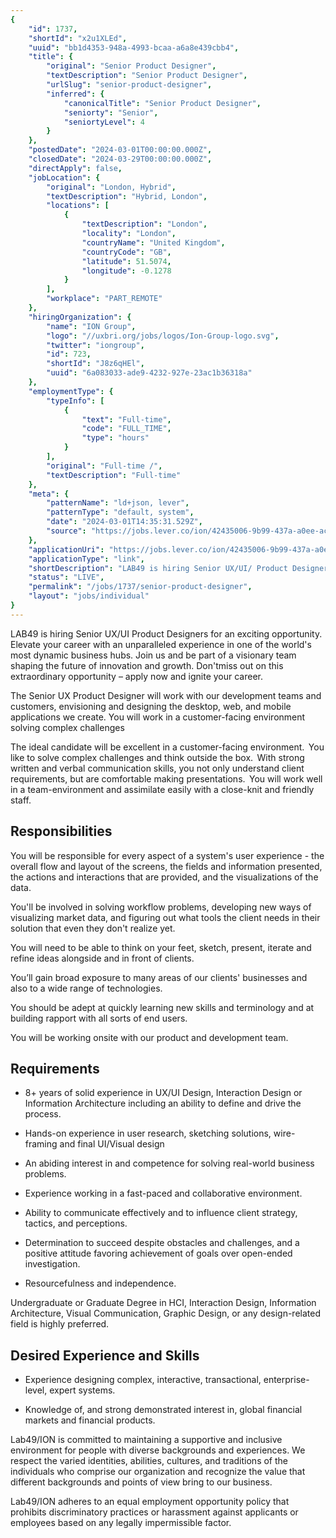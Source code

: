 ```yaml
---
{
	"id": 1737,
	"shortId": "x2u1XLEd",
	"uuid": "bb1d4353-948a-4993-bcaa-a6a8e439cbb4",
	"title": {
		"original": "Senior Product Designer",
		"textDescription": "Senior Product Designer",
		"urlSlug": "senior-product-designer",
		"inferred": {
			"canonicalTitle": "Senior Product Designer",
			"seniorty": "Senior",
			"seniortyLevel": 4
		}
	},
	"postedDate": "2024-03-01T00:00:00.000Z",
	"closedDate": "2024-03-29T00:00:00.000Z",
	"directApply": false,
	"jobLocation": {
		"original": "London, Hybrid",
		"textDescription": "Hybrid, London",
		"locations": [
			{
				"textDescription": "London",
				"locality": "London",
				"countryName": "United Kingdom",
				"countryCode": "GB",
				"latitude": 51.5074,
				"longitude": -0.1278
			}
		],
		"workplace": "PART_REMOTE"
	},
	"hiringOrganization": {
		"name": "ION Group",
		"logo": "//uxbri.org/jobs/logos/Ion-Group-logo.svg",
		"twitter": "iongroup",
		"id": 723,
		"shortId": "J8z6qHEl",
		"uuid": "6a083033-ade9-4232-927e-23ac1b36318a"
	},
	"employmentType": {
		"typeInfo": [
			{
				"text": "Full-time",
				"code": "FULL_TIME",
				"type": "hours"
			}
		],
		"original": "Full-time /",
		"textDescription": "Full-time"
	},
	"meta": {
		"patternName": "ld+json, lever",
		"patternType": "default, system",
		"date": "2024-03-01T14:35:31.529Z",
		"source": "https://jobs.lever.co/ion/42435006-9b99-437a-a0ee-acee96d154fb?lever-origin=applied&lever-source%5B%5D=Indeed"
	},
	"applicationUri": "https://jobs.lever.co/ion/42435006-9b99-437a-a0ee-acee96d154fb/apply",
	"applicationType": "link",
	"shortDescription": "LAB49 is hiring Senior UX/UI/ Product Designers for an exciting opportunity. Elevate your career with an unparalleled experience in one of the world's' most dynamic business hubs. Join us and be part",
	"status": "LIVE",
	"permalink": "/jobs/1737/senior-product-designer",
	"layout": "jobs/individual"
}
---
```

<p>LAB49 is hiring Senior UX/UI Product Designers for an exciting opportunity. Elevate your career with an unparalleled experience in one of the world's most dynamic business hubs. Join us and be part of a visionary team shaping the future of innovation and growth. Don'tmiss out on this extraordinary opportunity – apply now and ignite your career.</p><p>The Senior UX Product Designer will work with our development teams and customers, envisioning and designing the desktop, web, and mobile applications we create. You will work in a customer-facing environment solving complex challenges</p><p>The ideal candidate will be excellent in a customer-facing environment.  You like to solve complex challenges and think outside the box.  With strong written and verbal communication skills, you not only understand client requirements, but are comfortable making presentations.  You will work well in a team-environment and assimilate easily with a close-knit and friendly staff.</p><h2>Responsibilities&nbsp;</h2><p>You will be responsible for every aspect of a system's user experience - the overall flow and layout of the screens, the fields and information presented, the actions and interactions that are provided, and the visualizations of the data. &nbsp;</p><p>You'll be involved in solving workflow problems, developing new ways of visualizing market data, and figuring out what tools the client needs in their solution that even they don't realize yet.&nbsp;</p><p>You will need to be able to think on your feet, sketch, present, iterate and refine ideas alongside and in front of clients.&nbsp;</p><p>You’ll gain broad exposure to many areas of our clients' businesses and also to a wide range of technologies.&nbsp;</p><p>You should be adept at quickly learning new skills and terminology and at building rapport with all sorts of end users.&nbsp;</p><p>You will be working onsite with our product and development team.&nbsp;</p><h2>Requirements</h2><ul><li><p>8+ years of solid experience in UX/UI Design, Interaction Design or Information Architecture including an ability to define and drive the process.&nbsp;</p></li><li><p>Hands-on experience in user research, sketching solutions, wire-framing and final UI/Visual design&nbsp;</p></li><li><p>An abiding interest in and competence for solving real-world business problems.&nbsp;</p></li><li><p>Experience working in a fast-paced and collaborative environment.&nbsp;</p></li><li><p>Ability to communicate effectively and to influence client strategy, tactics, and perceptions.&nbsp;</p></li><li><p>Determination to succeed despite obstacles and challenges, and a positive attitude favoring achievement of goals over open-ended investigation.&nbsp;</p></li><li><p>Resourcefulness and independence.&nbsp;</p></li></ul><p>Undergraduate or Graduate Degree in HCI, Interaction Design, Information Architecture, Visual Communication, Graphic Design, or any design-related field is highly preferred.</p><h2>Desired Experience and Skills</h2><ul><li><p>Experience designing complex, interactive, transactional, enterprise-level, expert systems.&nbsp;</p></li><li><p>Knowledge of, and strong demonstrated interest in, global financial markets and financial products.&nbsp;</p></li></ul><p>Lab49/ION is committed to maintaining a supportive and inclusive environment for people with diverse backgrounds and experiences. We respect the varied identities, abilities, cultures, and traditions of the individuals who comprise our organization and recognize the value that different backgrounds and points of view bring to our business.&nbsp;</p><p>Lab49/ION adheres to an equal employment opportunity policy that prohibits discriminatory practices or harassment against applicants or employees based on any legally impermissible factor.&nbsp;</p>
